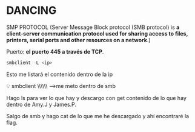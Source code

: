 # DANCING

SMP PROTOCOL (Server Message Block protocol (SMB protocol) is **a client-server communication protocol used for sharing access to files, printers, serial ports and other resources on a network**.)

Puerto: **el puerto 445 a través de TCP**.

```jsx
smbclient -L <ip> 
```

Esto me listará el contenido dentro de la ip

<aside>
💡 smbclient \\\\<ip>\\<nombre de donde me quiero meter> —>me meto dentro de smb

</aside>

Hago ls para ver lo que hay y descargo con get contenido de lo que hay dentro de Amy.J y James.P.

Salgo de smb y hago cat de lo que me he descargado y ahí encontraré la flag.
